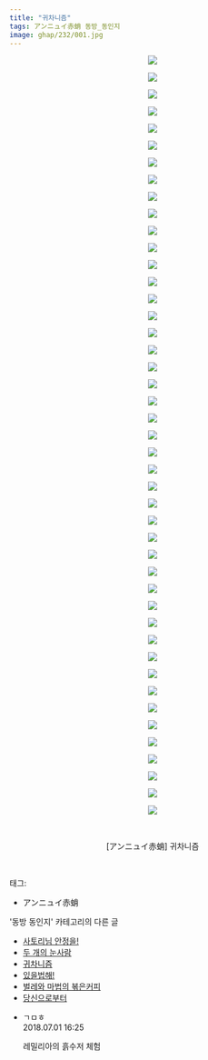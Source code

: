 ```yaml
---
title: "귀차니즘"
tags: アンニュイ赤蛸 동방_동인지
image: ghap/232/001.jpg
---
```

<div class="article">
<p style="text-align: center; clear: none; float: none;"><img src="{{ site.nasurl }}/ghap/232/001.jpg"/></p>
<p style="text-align: center; clear: none; float: none;"><img src="{{ site.nasurl }}/ghap/232/002.jpg"/></p>
<p style="text-align: center; clear: none; float: none;"><img src="{{ site.nasurl }}/ghap/232/003.jpg"/></p>
<p style="text-align: center; clear: none; float: none;"><img src="{{ site.nasurl }}/ghap/232/004.jpg"/></p>
<p style="text-align: center; clear: none; float: none;"><img src="{{ site.nasurl }}/ghap/232/005.jpg"/></p>
<p style="text-align: center; clear: none; float: none;"><img src="{{ site.nasurl }}/ghap/232/006.jpg"/></p>
<p style="text-align: center; clear: none; float: none;"><img src="{{ site.nasurl }}/ghap/232/007.jpg"/></p>
<p style="text-align: center; clear: none; float: none;"><img src="{{ site.nasurl }}/ghap/232/008.jpg"/></p>
<p style="text-align: center; clear: none; float: none;"><img src="{{ site.nasurl }}/ghap/232/009.jpg"/></p>
<p style="text-align: center; clear: none; float: none;"><img src="{{ site.nasurl }}/ghap/232/010.jpg"/></p>
<p style="text-align: center; clear: none; float: none;"><img src="{{ site.nasurl }}/ghap/232/011.jpg"/></p>
<p style="text-align: center; clear: none; float: none;"><img src="{{ site.nasurl }}/ghap/232/012.jpg"/></p>
<p style="text-align: center; clear: none; float: none;"><img src="{{ site.nasurl }}/ghap/232/013.jpg"/></p>
<p style="text-align: center; clear: none; float: none;"><img src="{{ site.nasurl }}/ghap/232/014.jpg"/></p>
<p style="text-align: center; clear: none; float: none;"><img src="{{ site.nasurl }}/ghap/232/015.jpg"/></p>
<p style="text-align: center; clear: none; float: none;"><img src="{{ site.nasurl }}/ghap/232/016.jpg"/></p>
<p style="text-align: center; clear: none; float: none;"><img src="{{ site.nasurl }}/ghap/232/017.jpg"/></p>
<p style="text-align: center; clear: none; float: none;"><img src="{{ site.nasurl }}/ghap/232/018.jpg"/></p>
<p style="text-align: center; clear: none; float: none;"><img src="{{ site.nasurl }}/ghap/232/019.jpg"/></p>
<p style="text-align: center; clear: none; float: none;"><img src="{{ site.nasurl }}/ghap/232/020.jpg"/></p>
<p style="text-align: center; clear: none; float: none;"><img src="{{ site.nasurl }}/ghap/232/021.jpg"/></p>
<p style="text-align: center; clear: none; float: none;"><img src="{{ site.nasurl }}/ghap/232/022.jpg"/></p>
<p style="text-align: center; clear: none; float: none;"><img src="{{ site.nasurl }}/ghap/232/023.jpg"/></p>
<p style="text-align: center; clear: none; float: none;"><img src="{{ site.nasurl }}/ghap/232/024.jpg"/></p>
<p style="text-align: center; clear: none; float: none;"><img src="{{ site.nasurl }}/ghap/232/025.jpg"/></p>
<p style="text-align: center; clear: none; float: none;"><img src="{{ site.nasurl }}/ghap/232/026.jpg"/></p>
<p style="text-align: center; clear: none; float: none;"><img src="{{ site.nasurl }}/ghap/232/027.jpg"/></p>
<p style="text-align: center; clear: none; float: none;"><img src="{{ site.nasurl }}/ghap/232/028.jpg"/></p>
<p style="text-align: center; clear: none; float: none;"><img src="{{ site.nasurl }}/ghap/232/029.jpg"/></p>
<p style="text-align: center; clear: none; float: none;"><img src="{{ site.nasurl }}/ghap/232/030.jpg"/></p>
<p style="text-align: center; clear: none; float: none;"><img src="{{ site.nasurl }}/ghap/232/031.jpg"/></p>
<p style="text-align: center; clear: none; float: none;"><img src="{{ site.nasurl }}/ghap/232/032.jpg"/></p>
<p style="text-align: center; clear: none; float: none;"><img src="{{ site.nasurl }}/ghap/232/033.jpg"/></p>
<p style="text-align: center; clear: none; float: none;"><img src="{{ site.nasurl }}/ghap/232/034.jpg"/></p>
<p style="text-align: center; clear: none; float: none;"><img src="{{ site.nasurl }}/ghap/232/035.jpg"/></p>
<p style="text-align: center; clear: none; float: none;"><img src="{{ site.nasurl }}/ghap/232/036.jpg"/></p>
<p style="text-align: center; clear: none; float: none;"><img src="{{ site.nasurl }}/ghap/232/037.jpg"/></p>
<p style="text-align: center; clear: none; float: none;"><img src="{{ site.nasurl }}/ghap/232/038.jpg"/></p>
<p style="text-align: center; clear: none; float: none;"><img src="{{ site.nasurl }}/ghap/232/039.jpg"/></p>
<p style="text-align: center; clear: none; float: none;"><img src="{{ site.nasurl }}/ghap/232/040.jpg"/></p>
<p style="text-align: center; clear: none; float: none;"><img src="{{ site.nasurl }}/ghap/232/041.jpg"/></p>
<p style="text-align: center; clear: none; float: none;"><img src="{{ site.nasurl }}/ghap/232/042.jpg"/></p>
<p style="text-align: center; clear: none; float: none;"><img src="{{ site.nasurl }}/ghap/232/043.jpg"/></p>
<p style="text-align: center; clear: none; float: none;"><img src="{{ site.nasurl }}/ghap/232/044.jpg"/></p>
<p style="text-align: center; clear: none; float: none;"><img src="{{ site.nasurl }}/ghap/232/045.jpg"/></p>
<p style="text-align: center; clear: none; float: none;"><br/></p>
<p style="text-align: center; clear: none; float: none;">[アンニュイ赤蛸] 귀차니즘</p>
<p><br/></p>
</div><div class="tagTrail">
<p>태그: </p>
<ul>
<li>アンニュイ赤蛸</li>
</ul>
</div><div class="another">
<p>'동방 동인지' 카테고리의 다른 글</p>
<ul>
<li><a href="/2016-06-19-ghap_234">사토리님 안정을!</a></li>
<li><a href="/2016-06-19-ghap_233">두 개의 눈사람</a></li>
<li><a href="/2016-06-19-ghap_232">귀차니즘</a></li>
<li><a href="/2016-06-19-ghap_231">있을법해!</a></li>
<li><a href="/2016-06-19-ghap_230">벌레와 마법의 볶은커피</a></li>
<li><a href="/2016-06-19-ghap_229">당신으로부터</a></li>
</ul>
</div><div class="cb_module cb_fluid">
<div class="cb_wrt cb_profile">
<div class="comment">
<ul>
<li class="cb_thumb_off" id="comment15279320">
<div class="cb_comment_area">
<div class="cb_info_area">
<div class="cb_section">
<span class="cb_nick_name">ㄱㅁㅎ</span>
</div>
<div class="cb_section">
<span class="cb_date">2018.07.01 16:25 </span>
</div>
</div>
<div class="cb_dsc_comment">
<p class="cb_dsc">
											레밀리아의 흙수저 체험
										</p>
</div>
</div></li>
</ul>
</div>
</div><!-- commentList close -->
</div>